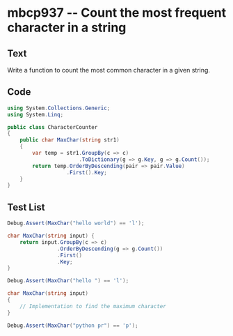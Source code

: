 # mbcp937 -- Count the most frequent character in a string

## Text

Write a function to count the most common character in a given string.

## Code

```csharp
using System.Collections.Generic;
using System.Linq;

public class CharacterCounter
{
    public char MaxChar(string str1)
    {
        var temp = str1.GroupBy(c => c)
                       .ToDictionary(g => g.Key, g => g.Count());
        return temp.OrderByDescending(pair => pair.Value)
                   .First().Key;
    }
}
```

## Test List

```csharp
Debug.Assert(MaxChar("hello world") == 'l');

char MaxChar(string input) {
    return input.GroupBy(c => c)
                .OrderByDescending(g => g.Count())
                .First()
                .Key;
}
```

```csharp
Debug.Assert(MaxChar("hello ") == 'l');

char MaxChar(string input)
{
    // Implementation to find the maximum character
}
```

```csharp
Debug.Assert(MaxChar("python pr") == 'p');
```
